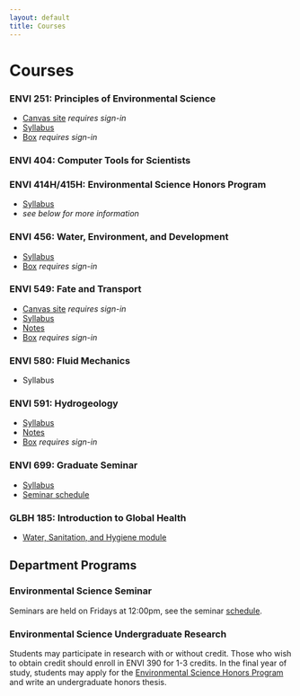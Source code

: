 ```yaml
---
layout: default
title: Courses
---
```

# Courses  
### ENVI 251: Principles of Environmental Science  
- [Canvas site](https://duq.instructure.com/courses/17676) *requires sign-in*  
- [Syllabus](principles.html)  
- [Box](https://duq.box.com/s/22afxame12hjos92qci7l56j9bjq254o) *requires sign-in*  

### ENVI 404: Computer Tools for Scientists

### ENVI 414H/415H: Environmental Science Honors Program  
- [Syllabus](ughonors.html)  
- *see below for more information*  

### ENVI 456: Water, Environment, and Development  
- [Syllabus](waterdev.html)  
- [Box](https://duq.box.com/s/m6hrov7c0hr3b3m80qj8kjybva3255pa) *requires sign-in*  

### ENVI 549: Fate and Transport
- [Canvas site]() *requires sign-in*  
- [Syllabus](fate.html)  
- [Notes](https://docs.google.com/document/d/1Glu4YVzrBd1Vb8NBpd6cjkDLx4QI3rKECcA3CqS-B50/edit?usp=sharing)  
- [Box](https://duq.box.com/s/wxxszvsxpk3q14zk8t1ysyrulh7anmyy) *requires sign-in*  

### ENVI 580: Fluid Mechanics
- Syllabus  

### ENVI 591: Hydrogeology  
- [Syllabus](hydrogeology.html)  
- [Notes](https://docs.google.com/document/d/1Jumze-WRh4buNz9cWJKi1vckcBNn0ThL_W76oVFIhUo/edit?usp=sharing)  
- [Box](https://duq.box.com/s/7b9pc0aq74dgho3ypbhs4o2gz8e4a7jc) *requires sign-in*  

### ENVI 699: Graduate Seminar  
- [Syllabus](seminarclass.html)  
- [Seminar schedule](seminar.html)  

### GLBH 185: Introduction to Global Health  
- [Water, Sanitation, and Hygiene module](https://sites.google.com/view/duq-hydro-wash-unit/home)  

## Department Programs  
### Environmental Science Seminar  
Seminars are held on Fridays at 12:00pm, see the seminar [schedule](seminar.html).

### Environmental Science Undergraduate Research  
Students may participate in research with or without credit.  Those who wish to obtain credit should enroll in ENVI 390 for 1-3 credits.  In the final year of study, students may apply for the [Environmental Science Honors Program](eshonors.html) and write an undergraduate honors thesis.  


